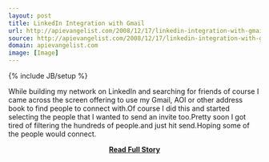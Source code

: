 ```yaml
---
layout: post
title: LinkedIn Integration with Gmail
url: http://apievangelist.com/2008/12/17/linkedin-integration-with-gmail/
source: http://apievangelist.com/2008/12/17/linkedin-integration-with-gmail/
domain: apievangelist.com
image: [Image]
---
```

{% include JB/setup %}<p>While building my network on LinkedIn and searching for friends of course I came across the screen offering to use my Gmail, AOl or other address book to find people to connect with.Of course I did this and started selecting the people that I wanted to send an invite too.Pretty soon I got tired of filtering the hundreds of people.and just hit send.Hoping some of the people would connect.</p>
<center><p><a href="http://apievangelist.com/2008/12/17/linkedin-integration-with-gmail/" style='padding:25px; font-sze:18px; font-weight: bold;'>Read Full Story</a></p></center>
